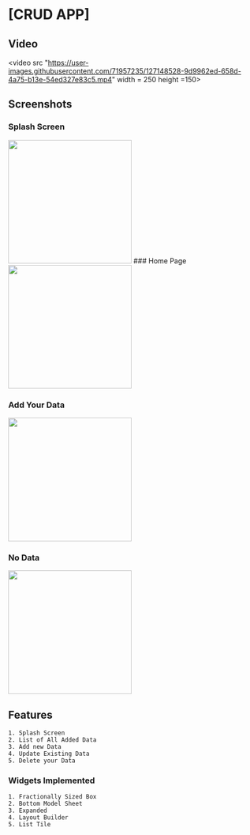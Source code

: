 # [CRUD APP]
## Video
<video src "https://user-images.githubusercontent.com/71957235/127148528-9d9962ed-658d-4a75-b13e-54ed327e83c5.mp4" width = 250 height =150>
## Screenshots
### Splash Screen
<img src = "https://user-images.githubusercontent.com/71957235/127143031-87f37b4b-1418-4e4b-9ced-074b468ccc90.png" width =250>
### Home Page
<img src="https://user-images.githubusercontent.com/71957235/127143082-4b278d5b-415b-4a60-84a5-1b12ab31f2c4.png" width=250>

### Add Your Data
<img src="https://user-images.githubusercontent.com/71957235/127143182-a26d77d6-fc4c-41d3-ae63-d78a4867fa83.png" width=250>

### No Data
<img src="https://user-images.githubusercontent.com/71957235/127143277-99a408ac-3b6a-4a96-ab09-ce4f670b4f4b.png" width=250>

## Features
```
1. Splash Screen
2. List of All Added Data
3. Add new Data
4. Update Existing Data
5. Delete your Data
```
### Widgets Implemented
```
1. Fractionally Sized Box
2. Bottom Model Sheet
3. Expanded
4. Layout Builder
5. List Tile
```
